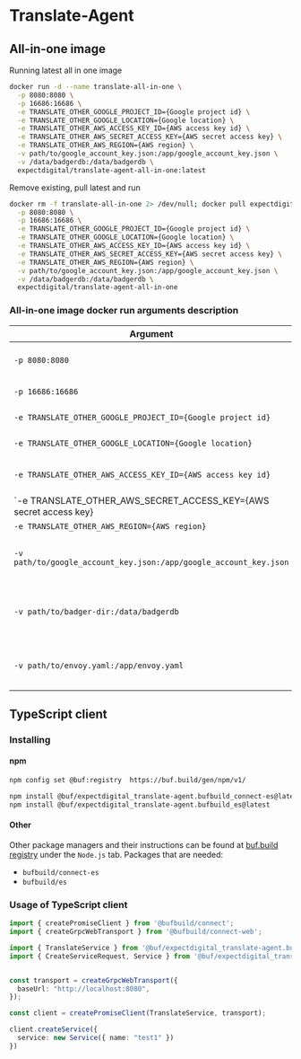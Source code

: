 # Translate-Agent

## All-in-one image
Running latest all in one image
```bash
docker run -d --name translate-all-in-one \
  -p 8080:8080 \
  -p 16686:16686 \
  -e TRANSLATE_OTHER_GOOGLE_PROJECT_ID={Google project id} \
  -e TRANSLATE_OTHER_GOOGLE_LOCATION={Google location} \
  -e TRANSLATE_OTHER_AWS_ACCESS_KEY_ID={AWS access key id} \
  -e TRANSLATE_OTHER_AWS_SECRET_ACCESS_KEY={AWS secret access key} \
  -e TRANSLATE_OTHER_AWS_REGION={AWS region} \
  -v path/to/google_account_key.json:/app/google_account_key.json \
  -v /data/badgerdb:/data/badgerdb \
  expectdigital/translate-agent-all-in-one:latest
```
Remove existing, pull latest and run
```bash
docker rm -f translate-all-in-one 2> /dev/null; docker pull expectdigital/translate-agent-all-in-one; docker run -d --name translate-all-in-one \
  -p 8080:8080 \
  -p 16686:16686 \
  -e TRANSLATE_OTHER_GOOGLE_PROJECT_ID={Google project id} \
  -e TRANSLATE_OTHER_GOOGLE_LOCATION={Google location} \
  -e TRANSLATE_OTHER_AWS_ACCESS_KEY_ID={AWS access key id} \
  -e TRANSLATE_OTHER_AWS_SECRET_ACCESS_KEY={AWS secret access key} \
  -e TRANSLATE_OTHER_AWS_REGION={AWS region} \
  -v path/to/google_account_key.json:/app/google_account_key.json \
  -v /data/badgerdb:/data/badgerdb \
  expectdigital/translate-agent-all-in-one
```

### All-in-one image docker run arguments description
| Argument                                                              | Description                                            |
|-----------------------------------------------------------------------|--------------------------------------------------------|
| `-p 8080:8080`                                                        | Translate service port                                 |
| `-p 16686:16686`                                                      | Jaeger UI port                                         |
| `-e TRANSLATE_OTHER_GOOGLE_PROJECT_ID={Google project id}`            | Google project id                                      |
| `-e TRANSLATE_OTHER_GOOGLE_LOCATION={Google location}`                | Google  location                                       |
| `-e TRANSLATE_OTHER_AWS_ACCESS_KEY_ID={AWS access key id}`            | AWS access key id                                      |
| `-e TRANSLATE_OTHER_AWS_SECRET_ACCESS_KEY={AWS secret access key}     | AWS secret access key                                  |
| `-e TRANSLATE_OTHER_AWS_REGION={AWS region}`                          | AWS region                                             |
| `-v path/to/google_account_key.json:/app/google_account_key.json`     | Path to Google account key                             |
| `-v path/to/badger-dir:/data/badgerdb`                                | Path for BadgerDB db for data persistency *(Optional)* |
| `-v path/to/envoy.yaml:/app/envoy.yaml`                               | Path to custom envoy.yaml *(Optional)*                 |

## TypeScript client

### Installing

#### npm
```bash
npm config set @buf:registry  https://buf.build/gen/npm/v1/

npm install @buf/expectdigital_translate-agent.bufbuild_connect-es@latest
npm install @buf/expectdigital_translate-agent.bufbuild_es@latest
```
#### Other

Other package managers and their instructions can be found at [buf.build registry](https://buf.build/expectdigital/translate-agent/assets/main) under the `Node.js` tab.
Packages that are needed:
- `bufbuild/connect-es`
- `bufbuild/es`

### Usage of TypeScript client
```typescript
import { createPromiseClient } from '@bufbuild/connect';
import { createGrpcWebTransport } from '@bufbuild/connect-web';

import { TranslateService } from '@buf/expectdigital_translate-agent.bufbuild_connect-es/translate/v1/translate_connect';
import { CreateServiceRequest, Service } from '@buf/expectdigital_translate-agent.bufbuild_es/translate/v1/translate_pb';


const transport = createGrpcWebTransport({
  baseUrl: "http://localhost:8080",
});

const client = createPromiseClient(TranslateService, transport);

client.createService({
  service: new Service({ name: "test1" })
})
```

